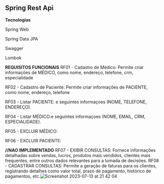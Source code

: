 Spring Rest Api
-----------
**Tecnologias**

Spring Web

Spring Data JPA

Swagger

Lombok

**REQUISITOS FUNCIONAIS** 
RF01 - Cadastro de Médico: Permite criar informações de MÉDICO, como nome, endereço, telefone, crm, especialidade

RF02 - Cadastro de Paciente: Permite criar informações de PACIENTE, como nome, endereço, telefone 

RF03 - Listar PACIENTE: e seguintes informaçoes (NOME, TELEFONE, ENDEREÇO).

RF04 - Listar MÉDICO:e seguintes informaçoes (NOME, EMAIL, CRM, ESPECIALIDADE).

RF05 - EXCLUIR MÉDICO: 

RF06 - EXCLUIR PACIENTE:

**//NAO IMPLEMENTADO**
RF07 - EXIBIR CONSULTAS: Fornece informações detalhadas sobre vendas, lucros, produtos mais vendidos, clientes mais frequentes, entre outros dados relevantes para a tomada de decisões.
RF08 - CADASTRAR CONSULTAS: Permite a geração de faturas para os clientes, registrando detalhes como valor total, prazo de pagamento, histórico de pagamentos, etc.![Screenshot 2023-07-13 at 21 42 04](https://github.com/LuaCristina/ProjetoFinal/assets/20653625/8def7b57-e080-4e3c-913a-592eb8cfd0fa)

